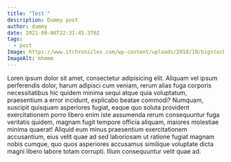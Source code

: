```yaml
---
title: "Test "
description: Dummy post
author: dummy
date: 2021-09-06T22:31:45.370Z
tags:
  - post
Image: https://www.itchronicles.com/wp-content/uploads/2018/10/bigstock-Programming-Web-Banner-Best-P-258081862.jpg
ImageAlt: mhmmm
---
```

Loren ipsum dolor sit amet, consectetur adipisicing elit. Aliquam vel ipsum perferendis dolor, harum adipisci cum veniam, rerum alias fuga corporis necessitatibus hic quidem minima sequi atque quia voluptatum, praesentium a error incidunt, explicabo beatae commodi? Numquam, suscipit quisquam asperiores fugiat, eaque quo soluta provident exercitationem porro libero enim iste assumenda rerum consequuntur fuga veritatis quidem, magnam fugit tempore officia aliquam, maiores molestiae minima quaerat! Aliquid eum minus praesentium exercitationem accusantium, eius velit quae ad sed laboriosam ut ratione fugiat magnam nobis cumque, quo quos asperiores accusamus similique voluptate dicta magni libero labore totam corrupti. Illum consequuntur velit quae ad.